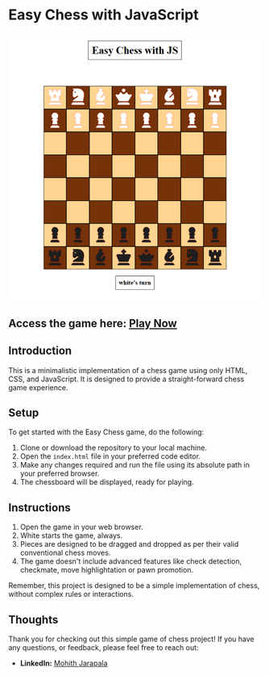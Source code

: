 <h1>Easy Chess with JavaScript</h1>

<div align="center">
  <img src="board.png" alt="Chess Board">
</div>

## Access the game here: [Play Now](https://m0hith.github.io/Easy-Chess-with-JS/)

## Introduction

This is a minimalistic implementation of a chess game using only HTML, CSS, and JavaScript.
It is designed to provide a straight-forward chess game experience.

## Setup

To get started with the Easy Chess game, do the following:

1. Clone or download the repository to your local machine.
2. Open the `index.html` file in your preferred code editor.
3. Make any changes required and run the file using its absolute path in your preferred browser.
4. The chessboard will be displayed, ready for playing.

## Instructions

1. Open the game in your web browser.
2. White starts the game, always.
3. Pieces are designed to be dragged and dropped as per their valid conventional chess moves.
4. The game doesn't include advanced features like check detection, checkmate, move highlightation or pawn promotion.

Remember, this project is designed to be a simple implementation of chess, without complex rules or interactions.

## Thoughts

Thank you for checking out this simple game of chess project! If you have any questions, or feedback, please feel free to reach out:

- **LinkedIn:** [Mohith Jarapala](https://www.linkedin.com/in/mo-hith/)
